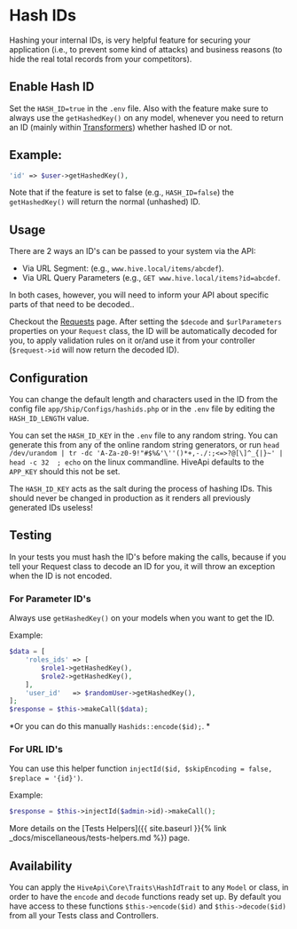 # Hash IDs

Hashing your internal IDs, is very helpful feature for securing your application (i.e., to prevent some kind of attacks) 
and business reasons (to hide the real total records from your competitors).

## Enable Hash ID

Set the `HASH_ID=true` in the `.env` file. Also with the feature make sure to always use the `getHashedKey()` on any 
model, whenever you need to return an ID (mainly within [Transformers](./../components/transformers.html)) whether 
hashed ID or not.

## Example:

```php
'id' => $user->getHashedKey(),
```

Note that if the feature is set to false (e.g., `HASH_ID=false`) the `getHashedKey()` will return the normal (unhashed) ID.

## Usage

There are 2 ways an ID's can be passed to your system via the API:

- Via URL Segment: (e.g., `www.hive.local/items/abcdef`).
- Via URL Query Parameters (e.g., `GET www.hive.local/items?id=abcdef`.

In both cases, however, you will need to inform your API about specific parts of that need to be decoded..

Checkout the [Requests](./../components/requests.html) page. After setting the `$decode` and `$urlParameters` properties on 
your `Request` class, the ID will be automatically decoded for you, to apply validation rules on it or/and use it from 
your controller (`$request->id` will now return the decoded ID).

## Configuration

You can change the default length and characters used in the ID from the config file `app/Ship/Configs/hashids.php` or 
in the `.env` file by editing the `HASH_ID_LENGTH` value.

You can set the `HASH_ID_KEY` in the `.env` file to any random string. You can generate this from any of the online 
random string generators, or run `head /dev/urandom | tr -dc 'A-Za-z0-9!"#$%&'\''()*+,-./:;<=>?@[\]^_{|}~' | head -c 32  ; echo` 
on the linux commandline. HiveApi defaults to the `APP_KEY` should this not be set.

The `HASH_ID_KEY` acts as the salt during the process of hashing IDs. This should never be changed in production as it 
renders all previously generated IDs useless!   

## Testing

In your tests you must hash the ID's before making the calls, because if you tell your Request class to decode an ID 
for you, it will throw an exception when the ID is not encoded.

### For Parameter ID's

Always use `getHashedKey()` on your models when you want to get the ID.

Example:

```php
$data = [
    'roles_ids' => [
        $role1->getHashedKey(),
        $role2->getHashedKey(),
    ],
    'user_id'   => $randomUser->getHashedKey(),
];
$response = $this->makeCall($data);
```

*Or you can do this manually `Hashids::encode($id);`. *

### For URL ID's

You can use this helper function `injectId($id, $skipEncoding = false, $replace = '{id}')`.

Example:

```php
$response = $this->injectId($admin->id)->makeCall();
```

More details on the [Tests Helpers]({{ site.baseurl }}{% link _docs/miscellaneous/tests-helpers.md %}) page.

## Availability

You can apply the `HiveApi\Core\Traits\HashIdTrait` to any `Model` or class, in order to have the `encode` and `decode` 
functions ready set up. By default you have access to these functions `$this->encode($id)` and  `$this->decode($id)` 
from all your Tests class and Controllers.
